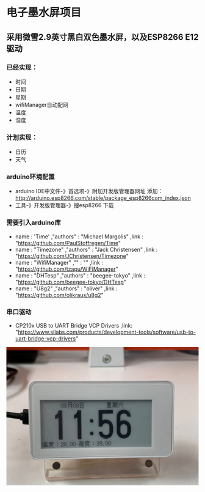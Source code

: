 # 电子墨水屏项目

## 采用微雪2.9英寸黑白双色墨水屏，以及ESP8266 E12驱动

### 已经实现：
- 时间
- 日期
- 星期
- wifiManager自动配网
- 温度
- 湿度
### 计划实现：
- 日历
- 天气

### arduino环境配置
- arduino IDE中文件-》首选项-》附加开发版管理器网址 添加：http://arduino.esp8266.com/stable/package_esp8266com_index.json
- 工具-》开发版管理器-》搜esp8266 下载

### 需要引入arduino库
- name : 'Time' ,"authors" : "Michael Margolis" ,link : "https://github.com/PaulStoffregen/Time"
- name : "Timezone" ,"authors" : "Jack Christensen" ,link : "https://github.com/JChristensen/Timezone"
- name : "WifiManager" ,"" : "" ,link : "https://github.com/tzapu/WiFiManager"
- name : "DHTesp" ,"authors" : "beegee-tokyo" ,link : "https://github.com/beegee-tokyo/DHTesp"
- name : "U8g2" ,"authors" : "oliver" ,link : "https://github.com/olikraus/u8g2"
### 串口驱动
- CP210x USB to UART Bridge VCP Drivers ,link: "https://www.silabs.com/products/development-tools/software/usb-to-uart-bridge-vcp-drivers"

![avatar](https://github.com/88431844/ePaperThing/blob/master/EpaperThingImg.JPG)

